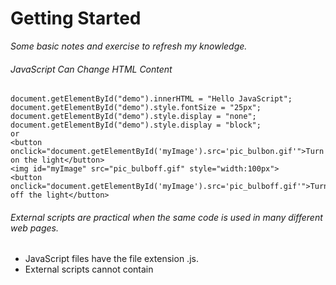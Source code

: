 # Getting Started
_Some basic notes and exercise to refresh my knowledge._

###### JavaScript Can Change HTML Content

```
document.getElementById("demo").innerHTML = "Hello JavaScript";
document.getElementById("demo").style.fontSize = "25px";
document.getElementById("demo").style.display = "none";
document.getElementById("demo").style.display = "block";
or
<button onclick="document.getElementById('myImage').src='pic_bulbon.gif'">Turn on the light</button>
<img id="myImage" src="pic_bulboff.gif" style="width:100px">
<button onclick="document.getElementById('myImage').src='pic_bulboff.gif'">Turn off the light</button>
```

###### External scripts are practical when the same code is used in many different web pages.
- JavaScript files have the file extension .js.
- External scripts cannot contain <script> tags.
- It separates HTML and code
- It makes HTML and JavaScript easier to read and maintain
- Cached JavaScript files can speed up page loads


To use an external script, put the name of the script file in the src (source) attribute of a <script> tag

```
<script src="myScript.js"></script>
```

##### JS Data Display
- Writing into an HTML element, using innerHTML. It is a common way to display data in HTML. JavaScript uses the document.getElementById(id) method.
The id attribute defines the HTML element. The innerHTML property defines the HTML content.

- Writing into the HTML output using document.write(). 
Using document.write() after an HTML document is fully loaded, will delete all existing HTML, therefore it should only be used for testing.

- Writing into an alert box, using window.alert().
- Writing into the browser console, using console.log().

* In HTML, JavaScript programs are executed by the web browser.
In a programming language, program instructions are called statements, which are separated by semicolons.


###### JavaScript Statements 
JavaScript statements are "instructions" to be "executed" by the web browser.
Values, Operators, Expressions, Keywords, and Comments.
In JavaScript, the first character must be a letter, or an underscore (_), or a dollar sign ($).

Numbers are not allowed as the first character.
This way JavaScript can easily distinguish identifiers from numbers.
Case sensitive. 
Hyphens are not allowed in JavaScript, Lower Camel Case is generally used.

###### Variables
* Store data values.
* Fixed values are called literals. Variable values are called variables.
* If you put a number in quotes, the rest of the numbers will be treated as strings, and concatenated.

```
var x = "5" + 2 + 3;
```
= 523

###### Assignment Operators
```
=	x = y	x = y
+=	x += y	x = x + y
-=	x -= y	x = x - y
*=	x *= y	x = x * y
/=	x /= y	x = x / y
%=	x %= y	x = x % y
```

* The addition assignment operator (+=) adds a value to a variable.
* Modular operator (%) returns the division remainder.
* If you add a number and a string, the result will be a string!
* When used on strings, the + operator is called the concatenation operator.

###### Comparison Operators
```
==	equal to
===	equal value and equal type
!=	not equal
!==	not equal value or not equal type
>	greater than
<	less than
>=	greater than or equal to
<=	less than or equal to
?	ternary operator
```
###### Operator Precedence
Order in which operations are performed in an arithmetic expression.
- Multiplication (*) and division (/) have higher precedence than addition (+) and subtraction (-).
- When using parentheses, the operations inside the parentheses are computed first.
